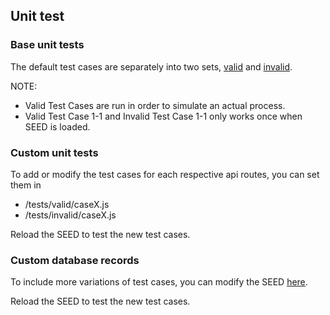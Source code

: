 ## Unit test

### Base unit tests
The default test cases are separately into two sets, [valid](/tests/valid) and [invalid](/tests/invalid).

NOTE:
- Valid Test Cases are run in order to simulate an actual process.
- Valid Test Case 1-1 and Invalid Test Case 1-1 only works once when SEED is loaded.

### Custom unit tests
To add or modify the test cases for each respective api routes, you can set them in
- /tests/valid/caseX.js
- /tests/invalid/caseX.js

Reload the SEED to test the new test cases.

### Custom database records
To include more variations of test cases, you can modify the SEED [here](/server/seed.js).

Reload the SEED to test the new test cases.